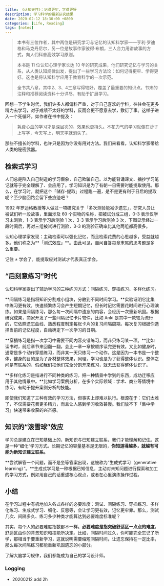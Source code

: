 ```yaml
---
title: 《认知天性》：记得更牢，学得更好
description: 学习科学的最新研究结果
date: 2020-02-12 18:30:00 +0800
categories: [Life, Reading]
tags: [notes]
---
```


> 本书有三位作者，其中两位是研究学习与记忆的认知科学家——亨利·罗迪格和马克丹尼尔，另一位是故事作家彼得·布朗，三人合力用讲故事的方式，向人们科普高效学习原则。
>
> 
>
> 本书是 11 位认知心理学家长达 10 年的研究成果，他们研究记忆与学习的关系，从人类认知规律出发，提出了一些学习方法论：如何记得更牢、学得更好。这也是将认知科学应用于教育科学的一次示范。
>
> 
>
> 全书共八章，其中2、3、4三章写得较好，覆盖了最重要的知识点。书末的注释和推荐阅读资料十分详尽，有助于扩展学习。

回想一下学生时代，我们许多人都偏科严重，对于自己喜欢的学科，往往会花更多精力去学习，对于成绩不太好的学科，反而会更不愿意去学，敷衍了事。这样子进入一个死循环。如作者在书中提及：

> 耗费心血的学习才是深层次的、效果也更持久。不花力气的学习就像在沙子上写字，今天写上，明天字就消失了。

那些不擅长的学科，也许只是因为你没有用对方法。我们来看看，认知科学家带给人类的秘密武器。

## 检索式学习

人们总是陷入自己制造的学习假象，自己欺骗自己。以为能背诵课文、摘抄学习笔记就等于完全理解了、会应用了。学习知识是为了有朝一日需要时能提取使用。那么，在学习时，就把这个「储存-提取」过程跑一遍，是不是更有利于日后的提取呢？至少脑回路会留下些痕迹吧？

1992 年罗迪格教授等人做过一项研究关于「多次测验能减少遗忘」，研究人员让被试们听一段故事，里面涉及 60 个实物的名称，把被试分成三组，0-3 表示仅学习未测验，1-3 表示学习后测验 1 次，3-3 表示学习后测验 3 次，下图显示经过一段时间后，再对三组被试进行测验，3-3 的测验正确率比其他两组都高很多。

认知心理学家发现：主动检索可以强化记忆，而且检索花费的心思越多，受益就越多。他们称之为**「测试效应」**。由此可见，自问自答每章末尾的思考题是多么重要。

记住 ≠ 学会了，能提取应对测试才代表真正学会。

## “后刻意练习”时代

认知科学家提出了辅助学习的三种练习方式：间隔练习、穿插练习、多样化练习。

**间隔练习是指将知识分割成小组块，分散到不同时间学习。**实验证明它比集中练习更有效，快速频繁练习会产生短期记忆，但长时记忆需要花时间进行心理演练。如果是间隔练习，那么每一次间隔中遗忘的内容，会经历一次重新巩固。根据研究成果，商家开发了一些间隔记忆卡片软件，比如 Anki 是其中一款较为流行的，它依照遗忘曲线、熟悉程度制定每张卡片的复习间隔周期。每次复习根据你选择当前的记忆程度，自动确定下一次学习的日期。

**穿插练习是指一次学习中需要不同内容交错练习，而非只练习某一项。**比如读书时，前后章节来回翻一翻，会比一章一章按顺序读完更有效。又比如健身时，通常是多个动作穿插练习，而非某一天只练习一个动作。这是因为一本书是一个整体，健身的目的是为了身材整体效果，同理，学习也是为了获得整体认识。整体之间是有联系的，假如我们把他们完全分割开来练习，就无法获得整体认识了。

**多样化练习是指进行不同种类的练习，把一种情景中学到的东西，成功迁移应用于其他情景中。**比如学习案例分析，在多个实际领域：学术、商业等情境中练习，有助于提升案例分析的技能。

即使我们知道了三种有效的学习方法，但事实上却难以执行。根源在于：它们太难了，不仅需要花费更多精力，而且让人感到学习收效甚慢。我们放不下「集中学习」快速带来收获的兴奋感。

## 知识的“滚雪球”效应

学习总是建立在已知基础上的，新知识与已知建立联系，我们才能理解和记住。这是一种“细化“学习方式。长期记忆的容量基本是无限的，**你知道得越多，就越有可能为新知识建立联系。**

**尝试解答一个问题，而不是坐等答案出现，这被称为“生成式学习（generative learning）”。**生成式学习是一种根据已知信息，主动对未知问题进行探索和加工的学习方式，例如用自己的话重述核心观点，或者在心里演练操作过程。


## 小结

在学习过程中有机地加入各式各样的必要难度：测试、间隔练习、穿插练习、多样化练习、生成式学习、细化、反思等，会让学习更有效，记忆更牢靠。那么，测试几次、间隔多久、练习多少种类才能算达到必要难度标准呢？

其实，每个人的必要难度指数都不一样。**必要难度是指突破舒适区一点点的难度**，舒适区由你的背景知识和技能所决定。比如，间隔时间过久，你可能完全忘记了所学，那相当于要重新学习，这就说明需要缩短间隔时间，让遗忘保持在一定比率，那么每次间隔练习都能重新巩固遗忘的小部分。

了解大脑学习规律，我们都能成为自己的学习设计师。

### Logging

- 20200212 add 2h

